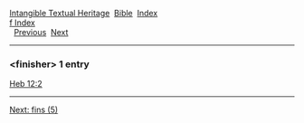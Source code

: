 [Intangible Textual Heritage](../../index)  [Bible](../index) 
[Index](index)   
[f Index](_f_)  
  [Previous](c04251)  [Next](c04253) 

------------------------------------------------------------------------

### &lt;finisher&gt; 1 entry

[Heb 12:2](../kjv/heb012.htm#002)  

------------------------------------------------------------------------

[Next: fins (5)](c04253)
